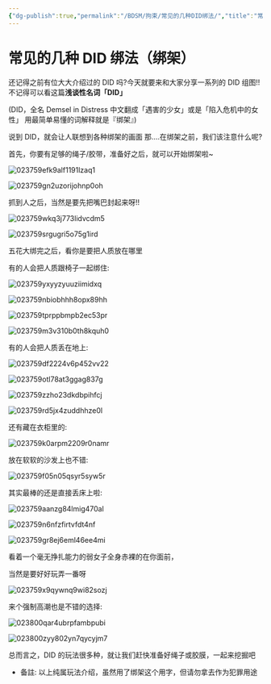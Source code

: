```yaml
---
{"dg-publish":true,"permalink":"/BDSM/拘束/常见的几种DID绑法/","title":"常见的几种 DID 绑法（绑架）","tags":["DID","绑架","玩法"]}
---
```



# 常见的几种 DID 绑法（绑架）

还记得之前有位大大介绍过的 DID 吗?今天就要来和大家分享一系列的 DID 组图!!
不记得可以看这篇**浅谈性名词「DID」**

(DID，全名 Demsel in Distress
中文翻成「遇害的少女」或是「陷入危机中的女性」
用最简单易懂的词解释就是『绑架』)

说到 DID，就会让人联想到各种绑架的画面
那….在绑架之前，我们该注意什么呢?

首先，你要有足够的绳子/胶带，准备好之后，就可以开始绑架啦~

![023759efk9alf1191lzaq1](https://wikijs-pics.zfeny.me/wikijs/img/2025/02/eefd34ad7a9ffed02e1b9a5e8a643cbe.jpg)

![023759gn2uzorijohnp0oh](https://wikijs-pics.zfeny.me/wikijs/img/2025/02/40245dbb1c078f1a7d964736c5631e66.jpg)

抓到人之后，当然是要先把嘴巴封起来呀!!

![023759wkq3j773lidvcdm5](https://wikijs-pics.zfeny.me/wikijs/img/2025/02/7a99d5b2d1ace2bb97c11066ce2a82cc.png)

![023759srgugri5o75g1ird](https://wikijs-pics.zfeny.me/wikijs/img/2025/02/35bd3769e9422b1cccb25d2003c0edad.jpg)

五花大绑完之后，看你是要把人质放在哪里

有的人会把人质跟椅子一起绑住:

![023759yxyyzyuuziimidxq](https://wikijs-pics.zfeny.me/wikijs/img/2025/02/a4fcb32e852497cf399ee64651d75256.jpg)

![023759nbiobhhh8opx89hh](https://wikijs-pics.zfeny.me/wikijs/img/2025/02/8cc1e430f041fa8d52336a2248b98f3e.jpg)

![023759tprppbmpb2ec53pr](https://wikijs-pics.zfeny.me/wikijs/img/2025/02/11a3f7331903d572389c800daac9a11a.jpg)

![023759m3v310b0th8kquh0](https://wikijs-pics.zfeny.me/wikijs/img/2025/02/fff139d644ec5d7e249ab4e1757a34ca.jpg)

有的人会把人质丢在地上:

![023759df2224v6p452vv22](https://wikijs-pics.zfeny.me/wikijs/img/2025/02/f9d68f4e958c907feb640fdd51003f4f.jpg)

![023759otl78at3ggag837g](https://wikijs-pics.zfeny.me/wikijs/img/2025/02/95af0a2f3ed32f3df89eb4246ad24e1c.jpg)

![023759zzho23dkdbpihfcj](https://wikijs-pics.zfeny.me/wikijs/img/2025/02/ede0e1e45f10b4449a78242303a8471d.jpg)

![023759rd5jx4zuddhhze0l](https://wikijs-pics.zfeny.me/wikijs/img/2025/02/7024c699ea563eb208e8d53e77ea6fa6.png)

还有藏在衣柜里的:

![023759k0arpm2209r0namr](https://wikijs-pics.zfeny.me/wikijs/img/2025/02/62fd35c2c05505c95c0a7ffcfd27c105.png)

放在软软的沙发上也不错:

![023759f05n05qsyr5syw5r](https://wikijs-pics.zfeny.me/wikijs/img/2025/02/877eebb97a6746e6af7ff8fb7bb42a86.jpg)

其实最棒的还是直接丢床上啦:

![023759aanzg84lmig470al](https://wikijs-pics.zfeny.me/wikijs/img/2025/02/48112dcbb267ba2dc45459764747c2b0.jpg)

![023759n6nfzfirtvfdt4nf](https://wikijs-pics.zfeny.me/wikijs/img/2025/02/951d6e91c2c2587176eed18380c1ab3e.jpg)

![023759gr8ej6eml46ee4mi](https://wikijs-pics.zfeny.me/wikijs/img/2025/02/c33c67fe9d2dc5491cf0726495b7561f.png)

看着一个毫无挣扎能力的弱女子全身赤裸的在你面前，

当然是要好好玩弄一番呀

![023759x9qywnq9wi82sozj](https://wikijs-pics.zfeny.me/wikijs/img/2025/02/58a4341dbb1883b5767afe4fc8d5f806.png)

来个强制高潮也是不错的选择:

![023800qar4ubrpfambpubi](https://wikijs-pics.zfeny.me/wikijs/img/2025/02/e6e797f858b0ad6f500cb1cb3e9e55b4.jpg)

![023800zyy802yn7qycyjm7](https://wikijs-pics.zfeny.me/wikijs/img/2025/02/6b74b93e1ca3fa925036e6e5f196b769.jpg)

总而言之，DID 的玩法很多种，就让我们赶快准备好绳子或胶膜，一起来挖掘吧

- 备註: 以上纯属玩法介绍，虽然用了绑架这个用字，但请勿拿去作为犯罪用途